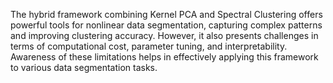 The hybrid framework combining Kernel PCA and Spectral Clustering offers powerful tools for nonlinear data segmentation, capturing complex patterns and improving clustering accuracy. However, it also presents challenges in terms of computational cost, parameter tuning, and interpretability. Awareness of these limitations helps in effectively applying this framework to various data segmentation tasks.
